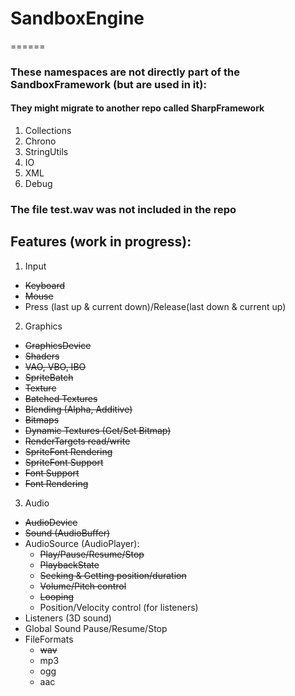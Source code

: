 # SandboxEngine
======
### These namespaces are not directly part of the SandboxFramework (but are used in it):
#### They might migrate to another repo called SharpFramework
1. Collections
2. Chrono
3. StringUtils
4. IO
5. XML
6. Debug
### The file test.wav was not included in the repo

## Features (work in progress):
1. Input
  * <del>Keyboard</del>
  * <del>Mouse</del>
  * Press (last up & current down)/Release(last down & current up)
2. Graphics
  * <del>GraphicsDevice</del>
  * <del>Shaders</del>
  * <del>VAO, VBO, IBO</del>
  * <del>SpriteBatch</del>
  * <del>Texture</del>
  * <del>Batched Textures</del>
  * <del>Blending (Alpha, Additive)<del>
  * <del>Bitmaps</del>
  * <del>Dynamic Textures (Get/Set Bitmap)</del>
  * <del>RenderTargets read/write<del>
  * <del>SpriteFont Rendering
  * <del>SpriteFont Support</del>
  * <del>Font Support</del>
  * <del>Font Rendering</del>
3. Audio
  * <del>AudioDevice</del>
  * <del>Sound (AudioBuffer)</del>
  * AudioSource (AudioPlayer):
    * <del>Play/Pause/Resume/Stop</del>
    * <del>PlaybackState</del>
    * <del>Seeking & Getting position/duration</del>
    * <del>Volume/Pitch control</del>
    * <del>Looping</del>
    * Position/Velocity control (for listeners)
  * Listeners (3D sound)
  * Global Sound Pause/Resume/Stop
  * FileFormats
    * <del>wav</del>
    * mp3
    * ogg
    * aac